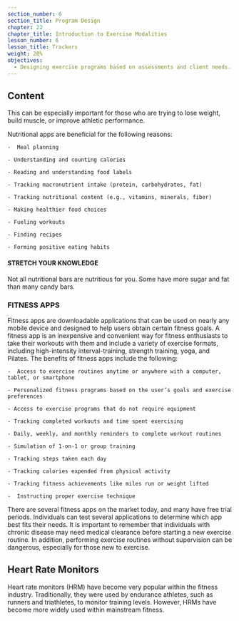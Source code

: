 ```yaml
---
section_number: 6
section_title: Program Design
chapter: 22
chapter_title: Introduction to Exercise Modalities
lesson_number: 6
lesson_title: Trackers
weight: 20%
objectives:
  - Designing exercise programs based on assessments and client needs.
---
```


## Content
This can be especially important for those who are trying to lose weight, build muscle, or improve athletic performance.

Nutritional apps are beneficial for the following reasons:

	-  Meal planning

	- Understanding and counting calories

	- Reading and understanding food labels

	- Tracking macronutrient intake (protein, carbohydrates, fat)

	- Tracking nutritional content (e.g., vitamins, minerals, fiber)

	- Making healthier food choices

	- Fueling workouts

	- Finding recipes

	- Forming positive eating habits

#### STRETCH YOUR KNOWLEDGE

Not all nutritional bars are nutritious for you. Some have more sugar and fat than many candy bars.

### FITNESS APPS

Fitness apps are downloadable applications that can be used on nearly any mobile device and designed to help users obtain certain fitness goals. A fitness app is an inexpensive and convenient way for fitness enthusiasts to take their workouts with them and include a variety of exercise formats, including high-intensity interval-training, strength training, yoga, and Pilates. The benefits of fitness apps include the following:

	-  Access to exercise routines anytime or anywhere with a computer, tablet, or smartphone

	- Personalized fitness programs based on the user’s goals and exercise preferences

	- Access to exercise programs that do not require equipment

	- Tracking completed workouts and time spent exercising

	- Daily, weekly, and monthly reminders to complete workout routines

	- Simulation of 1-on-1 or group training

	- Tracking steps taken each day

	- Tracking calories expended from physical activity

	- Tracking fitness achievements like miles run or weight lifted

	-  Instructing proper exercise technique

There are several fitness apps on the market today, and many have free trial periods. Individuals can test several applications to determine which app best fits their needs. It is important to remember that individuals with chronic disease may need medical clearance before starting a new exercise routine. In addition, performing exercise routines without supervision can be dangerous, especially for those new to exercise.

## Heart Rate Monitors

Heart rate monitors (HRM) have become very popular within the fitness industry. Traditionally, they were used by endurance athletes, such as runners and triathletes, to monitor training levels. However, HRMs have become more widely used within mainstream fitness.